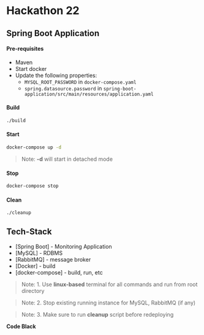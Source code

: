 # Hackathon 22
## Spring Boot Application

#### Pre-requisites

- Maven
- Start docker
- Update the following properties:
    - `MYSQL_ROOT_PASSWORD` in `docker-compose.yaml`
    - `spring.datasource.password` in `spring-boot-application/src/main/resources/application.yaml`

#### Build
```sh
./build
```

#### Start
```sh
docker-compose up -d
```

> Note: **-d** will start in detached mode

#### Stop
```sh
docker-compose stop
```

#### Clean
```sh
./cleanup
```

## Tech-Stack

- [Spring Boot] - Monitoring Application
- [MySQL] - RDBMS
- [RabbitMQ] - message broker
- [Docker] - build
- [docker-compose] - build, run, etc

> Note: 1. Use **linux-based** terminal for all commands and run from root directory

> Note: 2. Stop existing running instance for MySQL, RabbitMQ (if any)

> Note: 3. Make sure to run **cleanup** script before redeploying

**Code Black**

